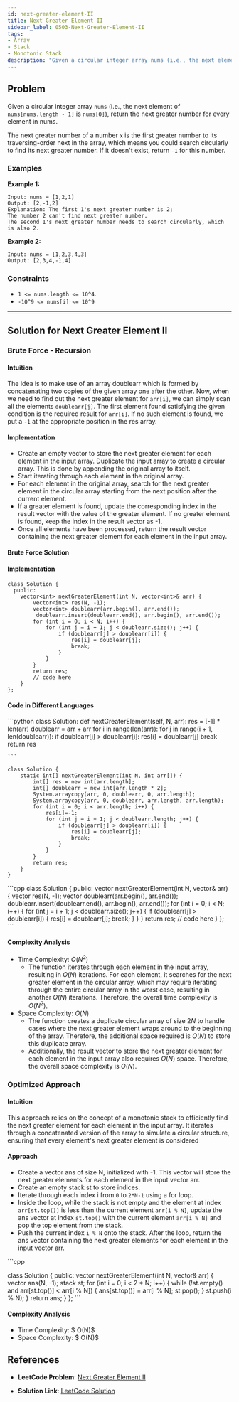 ```yaml
---
id: next-greater-element-II
title: Next Greater Element II
sidebar_label: 0503-Next-Greater-Element-II
tags:
- Array
- Stack
- Monotonic Stack
description: "Given a circular integer array nums (i.e., the next element of `nums[nums.length - 1]` is `nums[0]`), return the next greater number for every element in nums.."
---
```


## Problem

Given a circular integer array `nums` (i.e., the next element of `nums[nums.length - 1]` is `nums[0]`), return the next greater number for every element in nums.

The next greater number of a number `x` is the first greater number to its traversing-order next in the array, which means you could search circularly to find its next greater number. If it doesn't exist, return `-1` for this number.

### Examples

**Example 1:**
```
Input: nums = [1,2,1]
Output: [2,-1,2]
Explanation: The first 1's next greater number is 2; 
The number 2 can't find next greater number. 
The second 1's next greater number needs to search circularly, which is also 2.
```

**Example 2:**

```
Input: nums = [1,2,3,4,3]
Output: [2,3,4,-1,4]
```

### Constraints

- `1 <= nums.length <= 10^4`.
- `-10^9 <= nums[i] <= 10^9`

---

## Solution for  Next Greater Element II

  
### Brute Force - Recursion

#### Intuition
The idea is to make use of an array doublearr which is formed by concatenating two copies of the given array one after the other. Now, when we need to find out the next greater element for `arr[i]`, we can simply scan all the elements `doublearr[j]`. The first element found satisfying the given condition is the required result for `arr[i]`. If no such element is found, we put a `-1` at the appropriate position in the res array.

#### Implementation
- Create an empty vector to store the next greater element for each element in the input array.
  Duplicate the input array to create a circular array. This is done by appending the original array to itself.
- Start iterating through each element in the original array.
- For each element in the original array, search for the next greater element in the circular array 
  starting from the next position after the current element.
- If a greater element is found, update the corresponding index in the result vector with the value 
  of the greater element. If no greater element is found, keep the index in the result vector as -1.
- Once all elements have been processed, return the result vector containing the next greater 
  element for each element in the input array.

#### Brute Force Solution

<Tabs>
  <TabItem value="Brute Force" label="Brute Force">

#### Implementation

```
class Solution {
  public:
    vector<int> nextGreaterElement(int N, vector<int>& arr) {
        vector<int> res(N, -1);
        vector<int> doublearr(arr.begin(), arr.end());
         doublearr.insert(doublearr.end(), arr.begin(), arr.end());
        for (int i = 0; i < N; i++) {
            for (int j = i + 1; j < doublearr.size(); j++) {
                if (doublearr[j] > doublearr[i]) {
                    res[i] = doublearr[j];
                    break;
                }
            }
        }
        return res;
        // code here
    }
};
```

#### Code in Different Languages

<Tabs>
  <TabItem value="Python" label="Python">
  <SolutionAuthor name="@himanshukumar"/>
   ```python
   class Solution:
    def nextGreaterElement(self, N, arr):
        res = [-1] * len(arr)
        doublearr = arr + arr
        for i in range(len(arr)):
            for j in range(i + 1, len(doublearr)):
                if doublearr[j] > doublearr[i]:
                    res[i] = doublearr[j]
                    break
        return res

    ```

  </TabItem>
 <TabItem value="Java" label="Java">
  <SolutionAuthor name="@himanshukumar"/>

```
class Solution {
    static int[] nextGreaterElement(int N, int arr[]) {
        int[] res = new int[arr.length];
        int[] doublearr = new int[arr.length * 2];
        System.arraycopy(arr, 0, doublearr, 0, arr.length);
        System.arraycopy(arr, 0, doublearr, arr.length, arr.length);
        for (int i = 0; i < arr.length; i++) {
            res[i]=-1;
            for (int j = i + 1; j < doublearr.length; j++) {
                if (doublearr[j] > doublearr[i]) {
                    res[i] = doublearr[j];
                    break;
                }
            }
        }
        return res;
    }
}

```

  </TabItem>
  <TabItem value="C++" label="C++">
  <SolutionAuthor name="@himanshukumar"/>
   ```cpp
   class Solution {
  public:
    vector<int> nextGreaterElement(int N, vector<int>& arr) {
        vector<int> res(N, -1);
        vector<int> doublearr(arr.begin(), arr.end());
         doublearr.insert(doublearr.end(), arr.begin(), arr.end());
        for (int i = 0; i < N; i++) {
            for (int j = i + 1; j < doublearr.size(); j++) {
                if (doublearr[j] > doublearr[i]) {
                    res[i] = doublearr[j];
                    break;
                }
            }
        }
        return res;
        // code here
    }
};
    ```

  </TabItem>
  </Tabs>

#### Complexity Analysis

- Time Complexity: $O(N^2)$
   - The function iterates through each element in the input array, resulting in $O(N)$ iterations.
     For each element, it searches for the next greater element in the circular array, which may require iterating through the entire circular array in the worst case, resulting in another $O(N)$ iterations.
  Therefore, the overall time complexity is $O(N^2)$.
- Space Complexity:  $O(N)$
  - The function creates a duplicate circular array of size $2N$ to handle cases where the next     greater element wraps around to the beginning of the array. Therefore, the additional space  required is $O(N)$ to store this duplicate array.
  - Additionally, the result vector to store the next greater element for each element in the input array also requires $O(N)$ space.
Therefore, the overall space complexity is $O(N)$.


### Optimized Approach 
#### Intuition
This approach relies on the concept of a monotonic stack to efficiently find the next greater element for each element in the input array. It iterates through a concatenated version of the array to simulate a circular structure, ensuring that every element's next greater element is considered

#### Approach
- Create a vector ans of size N, initialized with -1. This vector will store the next greater 
  elements for each element in the input vector arr.
- Create an empty stack st to store indices.
- Iterate through each index i from `0` to `2*N-1` using a for loop.
- Inside the loop, while the stack is not empty and the element at index `arr[st.top()]` is less    than  the current element `arr[i % N]`, update the ans vector at index `st.top()` with the current 
 element `arr[i % N]` and pop the top element from the stack.
- Push the current index `i % N` onto the stack.
  After the loop, return the ans vector containing the next greater elements for each element in the input vector arr.

<Tabs>
 <TabItem value="C++" label="C++">
  <SolutionAuthor name="@himanshukumar"/>
   ```cpp
   
class Solution {
  public:
    vector<int> nextGreaterElement(int N, vector<int>& arr) {
        vector<int> ans(N, -1);
        stack<int> st;
        for (int i = 0; i < 2 * N; i++) {
            while (!st.empty() and arr[st.top()] < arr[i % N]) {
                ans[st.top()] = arr[i % N];
                st.pop();
            }
            st.push(i % N);
        }
        return ans;
    }
};
    ```

  </TabItem>
</Tabs>

#### Complexity Analysis
- Time Complexity: $ O(N)$
- Space Complexity: $ O(N)$

## References

- **LeetCode Problem**: [Next Greater Element II](https://leetcode.com/problems/next-greater-element-ii/description/)

- **Solution Link**: [LeetCode Solution](https://leetcode.com/problems/next-greater-element-ii/solutions/)

